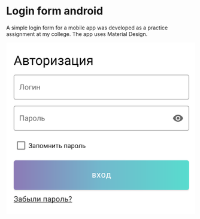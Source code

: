 # Login form android

A simple login form for a mobile app was developed as a practice assignment at my college. The app uses Material Design.

![Image](/images/login.png)
